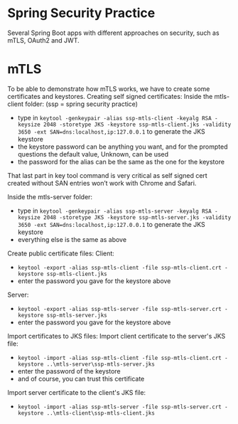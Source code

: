 # Spring Security Practice
Several Spring Boot apps with different approaches on security, such as mTLS, OAuth2 and JWT.

# mTLS
To be able to demonstrate how mTLS works, we have to create some certificates and keystores.
Creating self signed certificates:
Inside the mtls-client folder: (ssp = spring security practice)
- type in `keytool -genkeypair -alias ssp-mtls-client -keyalg RSA -keysize 2048 -storetype JKS -keystore ssp-mtls-client.jks -validity 3650 -ext SAN=dns:localhost,ip:127.0.0.1` to generate the JKS keystore
- the keystore password can be anything you want, and for the prompted questions the default value, Unknown, can be used
- the password for the alias can be the same as the one for the keystore

That last part in key tool command is very critical as self signed cert created without SAN entries won’t work with Chrome and Safari.

Inside the mtls-server folder:
- type in `keytool -genkeypair -alias ssp-mtls-server -keyalg RSA -keysize 2048 -storetype JKS -keystore ssp-mtls-server.jks -validity 3650 -ext SAN=dns:localhost,ip:127.0.0.1` to generate the JKS keystore
- everything else is the same as above

Create public certificate files:
Client:
- `keytool -export -alias ssp-mtls-client -file ssp-mtls-client.crt -keystore ssp-mtls-client.jks`
- enter the password you gave for the keystore above

Server:
- `keytool -export -alias ssp-mtls-server -file ssp-mtls-server.crt -keystore ssp-mtls-server.jks`
- enter the password you gave for the keystore above

Import certificates to JKS files:
Import client certificate to the server's JKS file:
- `keytool -import -alias ssp-mtls-client -file ssp-mtls-client.crt -keystore ..\mtls-server\ssp-mtls-server.jks`
- enter the password of the keystore
- and of course, you can trust this certificate

Import server certificate to the client's JKS file:
- `keytool -import -alias ssp-mtls-server -file ssp-mtls-server.crt -keystore ..\mtls-client\ssp-mtls-client.jks`
